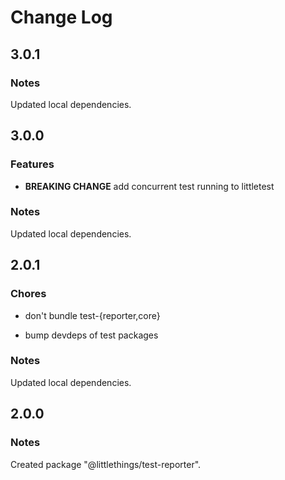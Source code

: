 # Change Log

## 3.0.1

### Notes

Updated local dependencies.

## 3.0.0

### Features

- **BREAKING CHANGE** add concurrent test running to littletest

### Notes

Updated local dependencies.

## 2.0.1

### Chores

- don't bundle test-{reporter,core}

- bump devdeps of test packages

### Notes

Updated local dependencies.

## 2.0.0

### Notes

Created package "@littlethings/test-reporter".

